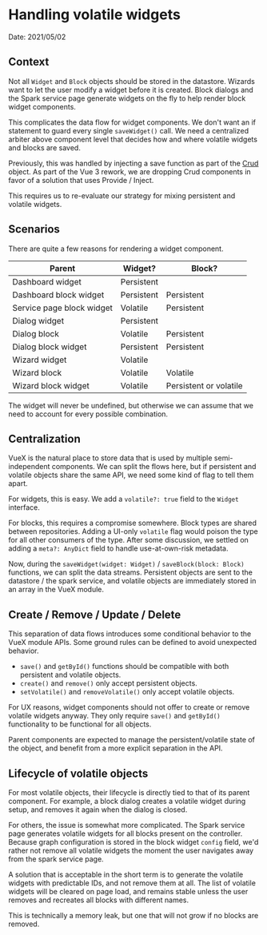 # Handling volatile widgets

Date: 2021/05/02

## Context

Not all `Widget` and `Block` objects should be stored in the datastore.
Wizards want to let the user modify a widget before it is created.
Block dialogs and the Spark service page generate widgets on the fly to help render block widget components.

This complicates the data flow for widget components.
We don't want an if statement to guard every single `saveWidget()` call.
We need a centralized arbiter above component level that decides how and where volatile widgets and blocks are saved.

Previously, this was handled by injecting a save function as part of the [Crud](./20190625_crud_component.md) object.
As part of the Vue 3 rework, we are dropping Crud components in favor of a solution that uses Provide / Inject.

This requires us to re-evaluate our strategy for mixing persistent and volatile widgets.

## Scenarios

There are quite a few reasons for rendering a widget component.

| Parent                    | Widget?    | Block?                 |
| ------------------------- | ---------- | ---------------------- |
| Dashboard widget          | Persistent |                        |
| Dashboard block widget    | Persistent | Persistent             |
| Service page block widget | Volatile   | Persistent             |
| Dialog widget             | Persistent |                        |
| Dialog block              | Volatile   | Persistent             |
| Dialog block widget       | Persistent | Persistent             |
| Wizard widget             | Volatile   |                        |
| Wizard block              | Volatile   | Volatile               |
| Wizard block widget       | Volatile   | Persistent or volatile |

The widget will never be undefined, but otherwise we can assume that we need to account for every possible combination.

## Centralization

VueX is the natural place to store data that is used by multiple semi-independent components.
We can split the flows here, but if persistent and volatile objects share the same API,
we need some kind of flag to tell them apart.

For widgets, this is easy. We add a `volatile?: true` field to the `Widget` interface.

For blocks, this requires a compromise somewhere.
Block types are shared between repositories. Adding a UI-only `volatile` flag would poison the type for all other consumers of the type.
After some discussion, we settled on adding a `meta?: AnyDict` field to handle use-at-own-risk metadata.

Now, during the `saveWidget(widget: Widget)` / `saveBlock(block: Block)` functions, we can split the data streams.
Persistent objects are sent to the datastore / the spark service,
and volatile objects are immediately stored in an array in the VueX module.

## Create / Remove / Update / Delete

This separation of data flows introduces some conditional behavior to the VueX module APIs.
Some ground rules can be defined to avoid unexpected behavior.

- `save()` and `getById()` functions should be compatible with both persistent and volatile objects.
- `create()` and `remove()` only accept persistent objects.
- `setVolatile()` and `removeVolatile()` only accept volatile objects.

For UX reasons, widget components should not offer to create or remove volatile widgets anyway.
They only require `save()` and `getById()` functionality to be functional for all objects.

Parent components are expected to manage the persistent/volatile state of the object,
and benefit from a more explicit separation in the API.

## Lifecycle of volatile objects

For most volatile objects, their lifecycle is directly tied to that of its parent component.
For example, a block dialog creates a volatile widget during setup, and removes it again when the dialog is closed.

For others, the issue is somewhat more complicated.
The Spark service page generates volatile widgets for all blocks present on the controller.
Because graph configuration is stored in the block widget `config` field,
we'd rather not remove all volatile widgets the moment the user navigates away from the spark service page.

A solution that is acceptable in the short term is to generate the volatile widgets with predictable IDs,
and not remove them at all.
The list of volatile widgets will be cleared on page load,
and remains stable unless the user removes and recreates all blocks with different names.

This is technically a memory leak, but one that will not grow if no blocks are removed.
